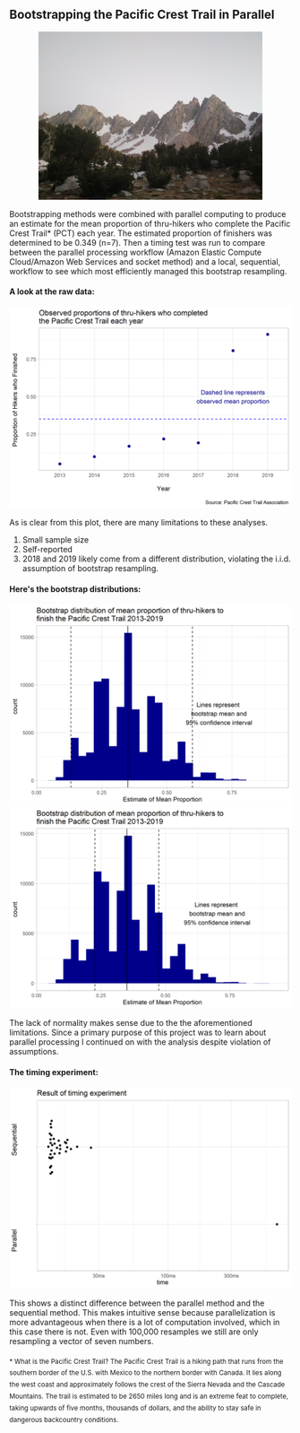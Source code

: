 ## Bootstrapping the Pacific Crest Trail in Parallel

<center>
<img src="./images/pct_logo.jpg" width="400" height="300">
</center>

Bootstrapping methods were combined with parallel computing to produce an estimate for the mean proportion of thru-hikers who complete the Pacific Crest Trail*  (PCT) each year. The estimated proportion of finishers was determined to be 0.349 (n=7). Then a timing test was run to compare between the parallel processing workflow (Amazon Elastic Compute Cloud/Amazon Web Services and socket method) and a local, sequential, workflow to see which most efficiently managed this bootstrap resampling.

#### A look at the raw data:

<center>
<img src="./images/observed-data-plot.png">
</center>

As is clear from this plot, there are many limitations to these analyses. 
1. Small sample size
2. Self-reported 
3. 2018 and 2019 likely come from a different distribution, violating the i.i.d. assumption of bootstrap resampling.

#### Here's the bootstrap distributions:

<center>
<img src="./images/bootstrap-distribution-plot.png">

<img src="./images/parallel-bootstrap-distribution-plot.png">
</center>

The lack of normality makes sense due to the the aforementioned limitations.
Since a primary purpose of this project was to learn about parallel processing I continued on with the analysis despite violation of assumptions.

#### The timing experiment:

<center>
<img src="./images/timing-experiment-plot.png">
</center>

This shows a distinct difference between the parallel method and the sequential method. This makes intuitive sense because parallelization is more advantageous when there is a lot of computation involved, which in this case there is not. Even with 100,000 resamples we still are only resampling a vector of seven numbers.




<sub> * What is the Pacific Crest Trail? The Pacific Crest Trail is a hiking path that runs from the southern border of the U.S. with Mexico to the northern border with Canada. It lies along the west coast and approximately follows the crest of the Sierra Nevada and the Cascade Mountains. The trail is estimated to be 2650 miles long and is an extreme feat to complete, taking upwards of five months, thousands of dollars, and the ability to stay safe in dangerous backcountry conditions.</sub>

